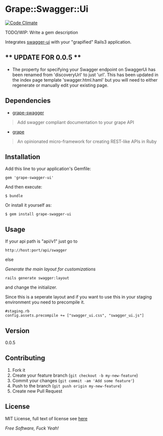 Grape::Swagger::Ui
===============

[![Code Climate](https://codeclimate.com/github/kendrikat/grape-swagger-ui.png)](https://codeclimate.com/github/kendrikat/grape-swagger-ui)

TODO/WIP: Write a gem description

Integrates [swagger-ui] with your "grapified" Rails3 application.

** UPDATE FOR 0.0.5 **
-

- The property for specifying your Swagger endpoint on SwaggerUi has been renamed from 'discoveryUrl' to just 'url'.  This has been updated in the index page template 'swagger.html.haml' but you will need to either regenerate or manually edit your existing page.

Dependencies
-

* [grape-swagger] 
> Add swagger compliant documentation to your grape API

* [grape] 
> An opinionated micro-framework for creating REST-like APIs in Ruby

Installation
-

Add this line to your application's Gemfile:

    gem 'grape-swagger-ui'

And then execute:

    $ bundle

Or install it yourself as:

    $ gem install grape-swagger-ui

Usage
-

If your api path is "api/v1" just go to 

    http://host:port/api/swagger

else

*Generate the main layout for customizations*

	rails generate swagger:layout
	
and change the initializer.

Since this is a seperate layout and if you want to use this in your staging environment you need to precompile it.

	#staging.rb
	config.assets.precompile += ["swagger_ui.css", "swagger_ui.js"]
	
Version
--------
0.0.5

## Contributing

1. Fork it
2. Create your feature branch (`git checkout -b my-new-feature`)
3. Commit your changes (`git commit -am 'Add some feature'`)
4. Push to the branch (`git push origin my-new-feature`)
5. Create new Pull Request

## License
MIT License, full text of license see [here][License]

*Free Software, Fuck Yeah!*

[License]: https://github.com/kendrikat/grape-swagger-ui/blob/master/LICENSE.txt "LICENSE"
[grape-swagger]: https://github.com/tim-vandecasteele/grape-swagger
[grape]: https://github.com/intridea/grape
[swagger-ui]: https://github.com/wordnik/swagger-ui/  
